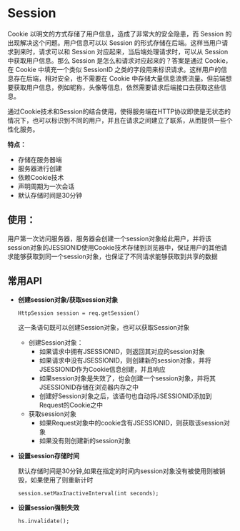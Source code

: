 # Session

Cookie 以明文的方式存储了用户信息，造成了非常大的安全隐患，而 Session 的出现解决这个问题。用户信息可以以 Session 的形式存储在后端。这样当用户请求到来时，请求可以和 Session 对应起来，当后端处理请求时，可以从 Session 中获取用户信息。那么 Session 是怎么和请求对应起来的？答案是通过 Cookie，在 Cookie 中填充一个类似 SessionID 之类的字段用来标识请求。这样用户的信息存在后端，相对安全，也不需要在 Cookie 中存储大量信息浪费流量。但前端想要获取用户信息，例如昵称，头像等信息，依然需要请求后端接口去获取这些信息。

通过Cookie技术和Session的结合使用，使得服务端在HTTP协议即使是无状态的情况下，也可以标识到不同的用户，并且在请求之间建立了联系，从而提供一些个性化服务。

**特点：**

- 存储在服务器端
- 服务器进行创建
- 依赖Cookie技术
- 声明周期为一次会话
- 默认存储时间是30分钟
    
## 使用：

用户第一次访问服务器，服务器会创建一个session对象给此用户，并将该session对象的JESSIONID使用Cookie技术存储到浏览器中，保证用户的其他请求能够获取到同一个session对象，也保证了不同请求能够获取到共享的数据

## 常用API

- **创建session对象/获取session对象**
  
  ```
  HttpSession session = req.getSession()
  ```
  
  这一条语句既可以创建Session对象，也可以获取Session对象
  
  - 创建Session对象：
    - 如果请求中拥有JSESSIONID，则返回其对应的session对象
    - 如果请求中没有JSESSIONID，则创建新的session对象，并将JSESSIONID作为Cookie信息创建，并且响应
    - 如果session对象是失效了，也会创建一个session对象，并将其JSESSIONID存储在浏览器内存之中
    - 创建好Session对象之后，该语句也自动将JSESSIONID添加到Request的Cookie之中
  - 获取session对象
    - 如果Request对象中的cookie含有JSESSIONID，则获取该session对象
    - 如果没有则创建新的session对象

- **设置session存储时间**

  默认存储时间是30分钟,如果在指定的时间内session对象没有被使用则被销毁，如果使用了则重新计时
  
  ```
  session.setMaxInactiveInterval(int seconds);
  ```

- **设置session强制失效**
  
  ```
  hs.invalidate();
  ```
  
